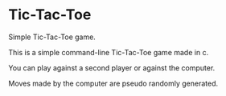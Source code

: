 # Tic-Tac-Toe
Simple Tic-Tac-Toe game.

This is a simple command-line Tic-Tac-Toe game made in c.

You can play against a second player or against the computer.

Moves made by the computer are pseudo randomly generated.
